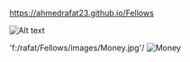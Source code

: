 https://ahmedrafat23.github.io/Fellows

![Alt text](f:/rafat/Fellows/images/Money.jpg)

'f:/rafat/Fellows/images/Money.jpg'/
![Money](https://github.com/user-attachments/assets/bb72a9f5-c756-476e-b6c3-39a875ae2288)
